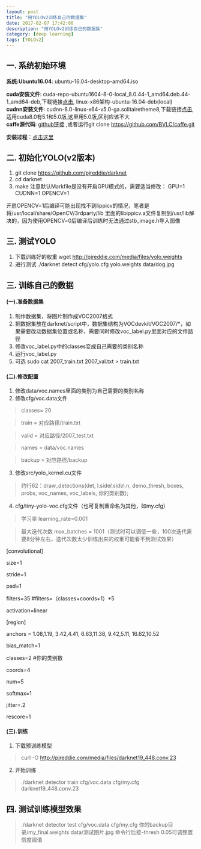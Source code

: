```yaml
---
layout: post
title: "用YOLOv2训练自己的数据集"
date: 2017-02-07 17:42:00
description: "用YOLOv2训练自己的数据集"
category: [deep learning]
tags: [YOLOv2]
---
```



## 一. 系统初始环境

<!--more-->

**系统:Ubuntu16.04**:  ubuntu-16.04-desktop-amd64.iso<br />

**cuda安装文件**: cuda-repo-ubuntu1604-8-0-local_8.0.44-1_amd64.deb.44-1_amd64-deb,下载链接[点击](https://developer.nvidia.com/cuda-downloads), linux-x86架构-ubuntu-16.04-deb(local) <br />
**cudnn安装文件**: cudnn-8.0-linux-x64-v5.0-ga.solitairetheme8,下载链接[点击](https://developer.nvidia.com/cudnn), 适用cuda8.0有5.1和5.0版,这里用5.0版,区别应该不大 <br />
**caffe源代码**: [github链接](https://github.com/BVLC/caffe) ,或者运行git clone https://github.com/BVLC/caffe.git <br />

**安装过程**：[点击这里](http://report.opsauto.cn/deep%20learning/2016/11/12/ubunt16.04%E4%B8%8Bcaffe%E7%8E%AF%E5%A2%83%E5%AE%89%E8%A3%85.html)

## 二. 初始化YOLO(v2版本)

1. git clone https://github.com/pjreddie/darknet
2. cd darknet
3. make
注意默认Markfile是没有开启GPU模式的，需要适当修改：
GPU=1
CUDNN=1
OPENCV=1

开启OPENCV=1后编译可能出现找不到lippicv的情况，笔者是将/usr/local/share/OpenCV/3rdparty/lib 里面的libippicv.a文件复制到/usr/lib解决的，因为使用OPENCV=0后编译后训练时无法通过stb_image.h导入图像


## 三. 测试YOLO

1. 下载训练好的权重 wget http://pjreddie.com/media/files/yolo.weights
2. 进行测试 ./darknet detect cfg/yolo.cfg yolo.weights data/dog.jpg

## 三. 训练自己的数据

#### (一).准备数据集

1. 制作数据集，将图片制作成VOC2007格式
2. 把数据集放在darknet/script中，数据集结构为VOCdevkit/VOC2007/*，如果需要改动数据集位置或名称，需要同时修改voc_label.py里面对应的文件路径 
3. 修改voc_label.py中的classes变成自己需要的类别名称
4. 运行voc_label.py
5. 可选 sudo cat 2007_train.txt 2007_val.txt > train.txt

#### (二).修改配置

1. 修改data/voc.names里面的类别为自己需要的类别名称
2. 修改cfg/voc.data文件
> classes= 20

> train  = 对应路径/train.txt

> valid  = 对应路径/2007_test.txt

> names = data/voc.names

> backup = 对应路径/backup

3. 修改src/yolo_kernel.cu文件
> 约行62：draw_detections(det, l.side*l.side*l.n, demo_thresh, boxes, probs, voc_names, voc_labels, 你的类别数);

4. cfg/tiny-yolo-voc.cfg文件（也可复制重命名为其他，如my.cfg）
> 学习率 learning_rate=0.001

> 最大迭代次数 max_batches = 1001（测试时可以调低一些，100次迭代需要8分钟左右，迭代次数太少训练出来的权重可能看不到测试效果）

[convolutional]

size=1

stride=1

pad=1

filters=35  #filters=（classes+coords+1）*5

activation=linear

[region]

anchors = 1.08,1.19,  3.42,4.41,  6.63,11.38,  9.42,5.11,  16.62,10.52

bias_match=1

classes=2  #你的类别数

coords=4

num=5

softmax=1

jitter=.2

rescore=1


#### (三).训练

1. 下载预训练模型 
>curl -O http://pjreddie.com/media/files/darknet19_448.conv.23
2. 开始训练
> ./darknet detector train cfg/voc.data cfg/my.cfg darknet19_448.conv.23

## 四. 测试训练模型效果

> ./darknet detector test cfg/voc.data cfg/my.cfg 你的backup目录/my_final.weights data/测试图片.jpg
命令行后接-thresh 0.05可调整置信度阈值
